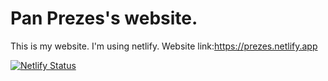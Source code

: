 # Pan Prezes's website.
This is my website.
I'm using netlify.
Website link:https://prezes.netlify.app

[![Netlify Status](https://api.netlify.com/api/v1/badges/5b87b5ee-a176-4b6b-ae6c-a87f8a8f479e/deploy-status)](https://app.netlify.com/sites/prezes/deploys)
